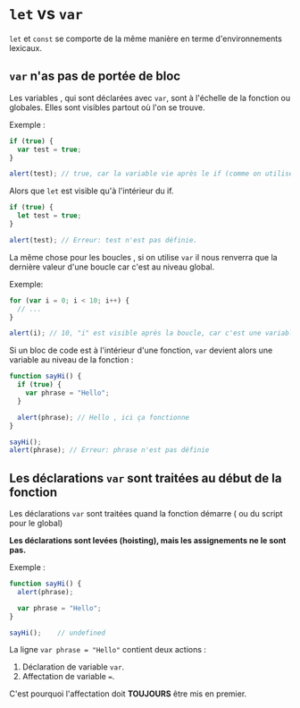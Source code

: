 # `let` vs `var`

`let` et `const` se comporte de la même manière en terme d'environnements lexicaux.

## `var` n'as pas de portée de bloc

Les variables , qui sont déclarées avec `var`, sont à l'échelle de la fonction ou globales. Elles sont visibles partout où l'on se trouve.

Exemple :

```javascript
if (true) {
  var test = true;
}

alert(test); // true, car la variable vie après le if (comme on utilise `var`)
```

Alors que `let` est visible qu'à l'intérieur du if.

```javascript
if (true) {
  let test = true;
}

alert(test); // Erreur: test n'est pas définie.
```

La même chose pour les boucles , si on utilise `var` il nous renverra que la dernière valeur d'une boucle car c'est au niveau global.

Exemple:

```javascript
for (var i = 0; i < 10; i++) {
  // ...
}

alert(i); // 10, "i" est visible après la boucle, car c'est une variable globale.
```

Si un bloc de code est à l'intérieur d'une fonction, `var` devient alors une variable au niveau de la fonction :

```javascript
function sayHi() {
  if (true) {
    var phrase = "Hello";
  }

  alert(phrase); // Hello , ici ça fonctionne
}

sayHi();
alert(phrase); // Erreur: phrase n'est pas définie
```

## Les déclarations `var` sont traitées au début de la fonction

Les déclarations `var` sont traitées quand la fonction démarre ( ou du script pour le global)

**Les déclarations sont levées (hoisting), mais les assignements ne le sont pas.**

Exemple :

```javascript
function sayHi() {
  alert(phrase);

  var phrase = "Hello";
}

sayHi();    // undefined
```

La ligne `var phrase = "Hello"` contient deux actions :

1. Déclaration de variable `var`.
2. Affectation de variable `=`.

C'est pourquoi l'affectation doit **TOUJOURS** être mis en premier.
